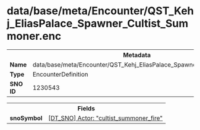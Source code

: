 <h1>data/base/meta/Encounter/QST_Kehj_EliasPalace_Spawner_Cultist_Summoner.enc</h1><table><tr><th colspan="100%">Metadata</th></tr><tr><td><b>Name</b></td><td>data/base/meta/Encounter/QST_Kehj_EliasPalace_Spawner_Cultist_Summoner.enc</td></tr><tr><td><b>Type</b></td><td>EncounterDefinition</td></tr><tr><td><b>SNO ID</b></td><td>1230543</td></tr></table>

<table><tr><th colspan="100%">Fields</th></tr><tr><td><b>snoSymbol</b></td><td><a href="..\Actor\cultist_summoner_fire.acr">[DT_SNO] Actor: "cultist_summoner_fire"</a></td></tr></table>

